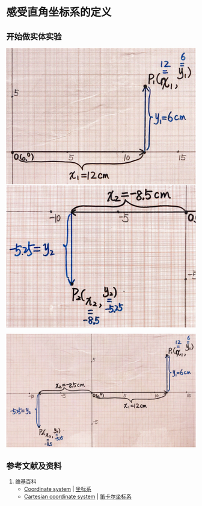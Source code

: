 # 感受直角坐标系的定义

## 开始做实体实验

![](/images/函数与解析几何/在2维坐标纸上感受n个点组成了任意形状的轮廓/感受直角坐标系的定义/1a1.jpg)
![](/images/函数与解析几何/在2维坐标纸上感受n个点组成了任意形状的轮廓/感受直角坐标系的定义/1a2.jpg)

![](/images/函数与解析几何/在2维坐标纸上感受n个点组成了任意形状的轮廓/感受直角坐标系的定义/2a1.jpg)

## 参考文献及资料

1. 维基百科
	- [Coordinate system](https://en.wikipedia.org/wiki/Coordinate_system) | [坐标系](https://zh.wikipedia.org/wiki/%E5%9D%90%E6%A8%99%E7%B3%BB) 
	- [Cartesian coordinate system](https://en.wikipedia.org/wiki/Cartesian_coordinate_system) | [笛卡尔坐标系](https://zh.wikipedia.org/wiki/%E7%AC%9B%E5%8D%A1%E5%B0%94%E5%9D%90%E6%A0%87%E7%B3%BB) 

